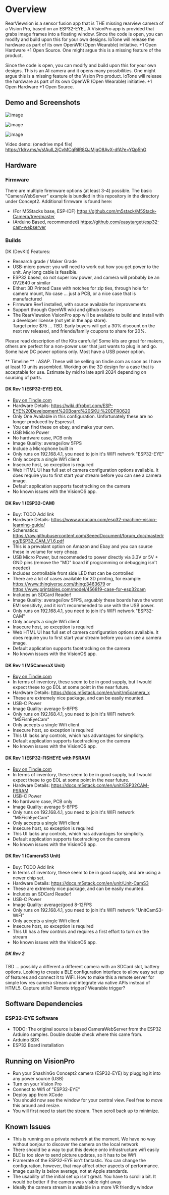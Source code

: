# Overview

RearViewsion is a sensor fusion app that is THE missing rearview camera of a Vision Pro, based on an ESP32-EYE,.  A VisionPro app is provided that grabs image frames into a floating window.  Since the code is open, you can modify and build upon this for your own designs.  IoTone will release the hardware as part of its own OpenWR (Open Wearable) initiative.  +1 Open Hardware +1 Open Source.  One might argue this is a missing feature of the product.

Since the code is open, you can modify and build upon this for your own designs.  This is an AI camera and it opens many possibilities.  One might argue this is a missing feature of the Vision Pro product.  IoTone will release the hardware as part of its own OpenWR (Open Wearable) initiative.  +1 Open Hardware +1 Open Source.  

## Demo and Screenshots

![image](https://github.com/IoTone/ShashinGo/assets/64202/8e445356-69a2-4f0a-a1f5-99642222fb40)


![image](https://github.com/IoTone/ShashinGo/assets/64202/d64021eb-922c-473a-b9ee-e269f738b4b9)


![image](https://github.com/IoTone/ShashinGo/assets/64202/9448e5ce-ba10-41fb-b1be-e2000d67c881)

Video demo: (onedrive mp4 file) https://1drv.ms/v/s!AuIL2jCvMCqRiIR8QJMjqO8AvX-dfA?e=YQp5hG


## Hardware

### Firmware

There are multiple firemware options (at least 3-4) possible.  The basic "CameraWebServer" example is bundled in this repository in the directory under Concept2.  Additional firmware is found here:

- (For M5Stacks base, ESP-IDF) https://github.com/m5stack/M5Stack-Camera/tree/master
- (Arduino Based, recommended) https://github.com/easytarget/esp32-cam-webserver

### Builds

DK (DevKit) Features:

- Research grade / Maker Grade
- USB-micro power: you will need to work out how you get power to the unit.  Any long cable is feasible.
- ESP32 based, so not super low power, and camera will probably be an OV2640 or similar
- Either: 3D Printed Case with notches for zip ties, through hole for camera mount, No case ... just a PCB, or a nice case that is manufactured
- Firmware Rev1 installed, with source available for improvements
- Support through OpenWR wiki and github issues
- The RearViewsion VisionPro app will be available to build and install with a developer license (not yet in the app store).  
Target price $75 ... TBD.  Early buyers will get a 30% discount on the next rev released, and friends/family coupons to share for 20%.

Please read description of the Kits carefully!  Some kits are great for makers, others are perfect for a non-power user that just wants to plug in and go. Some have DC power options only.  Most have a USB power option.

** Timeline ** : ASAP.   These will be selling on tindie.com as soon as I have at least 10 units assembled.  Working on the 3D design for a case that is acceptable for use.  Estimate by mid to late april 2024 depending on sourcing of parts.

#### DK Rev 1 (ESP32-EYE) EOL

- [Buy on Tindie.com](https://www.tindie.com/products/iotoneheart/iotone-shashingo-c2-ai-camera-for-vr-esp32-eye/)
- Hardware Details: https://wiki.dfrobot.com/ESP-EYE%20Development%20Board%20SKU:%20DFR0620
- Only One Available in this configuration.  Unfortunately these are no longer produced by Espressif.
- You can find these on ebay, and make your own.
- USB Micro Power
- No hardware case, PCB only
- Image Quality: average/low 5FPS
- Include a Microphone built in
- Only runs on 192.168.4.1, you need to join it's WIFI network "ESP32-EYE"
- Only accepts a single Wifi client
- Insecure host, so exception is required
- Web HTML UI has full set of camera configuration options available.  It does require you to first start your stream before you can see a camera image.
- Default application supports facetracking on the camera
- No known issues with the VisionOS app. 

#### DK Rev 1 (ESP32-CAM)

- Buy: TODO Add link
- Hardware Details: https://www.arducam.com/esp32-machine-vision-learning-guide/
- Schematics: https://raw.githubusercontent.com/SeeedDocument/forum_doc/master/reg/ESP32_CAM_V1.6.pdf
- This is a prevalant option on Amazon and Ebay and you can source these in volume for very cheap.
- USB Micro Power, but recommeded to power directly via 3.3V or 5V + GND pins (remove the "MD" board if programming or debugging isn't needed)
- Includes controllable front side LED that can be controlled
- There are a lot of cases available for 3D printing, for example: https://www.thingiverse.com/thing:3463679 or https://www.printables.com/model/456819-case-for-esp32cam
- Includes an SDCard Reader!
- Image Quality: average/low 5FPS, arguably these boards have the worst EMI sensitivty, and it isn't recommended to use with the USB power.
- Only runs on 192.168.4.1, you need to join it's WIFI network "ESP32-CAM"
- Only accepts a single Wifi client
- Insecure host, so exception is required
- Web HTML UI has full set of camera configuration options available.  It does require you to first start your stream before you can see a camera image.
- Default application supports facetracking on the camera
- No known issues with the VisionOS app. 

#### DK Rev 1 (M5CameraX Unit)

- [Buy on Tindie.com](https://www.tindie.com/products/iotoneheart/iotone-shashingo-c2-ai-camera-for-vr-m5camerax/)
- In terms of inventory, these seem to be in good supply, but I would expect these to go EOL at some point in the near future.
- Hardware Details: https://docs.m5stack.com/en/unit/m5camera_x
- These are extremely nice package, and can be easily mounted.
- USB-C Power
- Image Quality: average 5-8FPS
- Only runs on 192.168.4.1, you need to join it's WIFI network "M5FishEyeCam"
- Only accepts a single Wifi client
- Insecure host, so exception is required
- This UI lacks any controls, which has advantages for simplicity.
- Default application supports facetracking on the camera
- No known issues with the VisionOS app. 

#### DK Rev 1 (ESP32-FISHEYE with PSRAM)

- [Buy on Tindie.com](https://www.tindie.com/products/iotoneheart/iotone-shashingo-c2-ai-camera-for-vr-fisheye/)
- In terms of inventory, these seem to be in good supply, but I would expect these to go EOL at some point in the near future.
- Hardware Details: https://docs.m5stack.com/en/unit/ESP32CAM-PSRAM
- USB-C Power
- No hardware case, PCB only
- Image Quality: average 5-8FPS
- Only runs on 192.168.4.1, you need to join it's WIFI network "M5FishEyeCam"
- Only accepts a single Wifi client
- Insecure host, so exception is required
- This UI lacks any controls, which has advantages for simplicity.
- Default application supports facetracking on the camera
- No known issues with the VisionOS app. 

#### DK Rev 1 (CameraS3 Unit)

- Buy: TODO Add link
- In terms of inventory, these seem to be in good supply, and are using a newer chip set.
- Hardware Details: https://docs.m5stack.com/en/unit/Unit-CamS3
- These are extremely nice package, and can be easily mounted.
- Includes an SDCard Reader!
- USB-C Power
- Image Quality: average/good 8-12FPS
- Only runs on 192.168.4.1, you need to join it's WIFI network "UnitCamS3-WIFI"
- Only accepts a single Wifi client
- Insecure host, so exception is required
- This UI has a few controls and requires a first effort to turn on the stream 
- No known issues with the VisionOS app. 

##### DK Rev 2

TBD ... possibly a different a different camera with an SDCard slot, battery options.  Looking to create a BLE configuration interface to allow easy set up of features and connect it to WiFi.  How to make this a remote server for simple low res camera stream and integrate via native APIs instead of HTML5.  Capture stills?  Remote trigger?  Wearable trigger?

## Software Dependencies

### ESP32-EYE Software

- TODO: The original source is based CameraWebServer from the ESP32 Arduino samples.  Double double check where this came from.
- Arduino SDK
- ESP32 Board installation

## Running on VisionPro

- Run your ShashinGo Concept2 camera (ESP32-EYE) by plugging it into any power source (USB)
- Turn on your Vision Pro
- Connect to Wifi of "ESP32-EYE"
- Deploy app from XCode
- You should now see the window for your central view.  Feel free to move this around and resize.
- You will first need to start the stream.  Then scroll back up to minimize.

## 
## Known Issues

- This is running on a private network at the moment.  We have no way without bonjour to discover the camera on the local network
- There should be a way to put this device onto infrastructure wifi easily
- BLE is too slow to send picture updates, so it has to be Wifi
- Framerate of the ESP32-EYE isn't fantastic.  You can change the configuration, however, that may affect other aspects of performance.
- Image quality is below average, not at Apple standards.
- The usability of the initial set up isn't great.  You have to scroll a bit.  It would be better if the camera was visible right away
- Ideally the camera stream is available in a more VR friendly window
